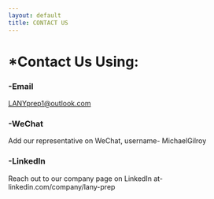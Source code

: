 ```yaml
---
layout: default
title: CONTACT US
---
```


# *Contact Us Using:

### -Email

LANYprep1@outlook.com

### -WeChat

Add our representative on WeChat, username- MichaelGilroy

### -LinkedIn

Reach out to our company page on LinkedIn at- linkedin.com/company/lany-prep
